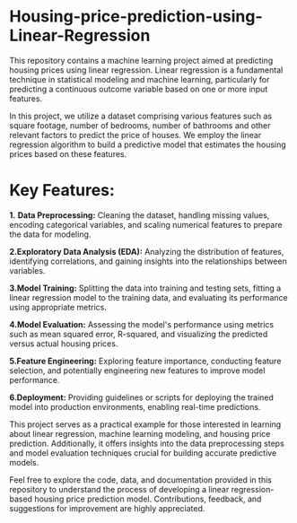 # Housing-price-prediction-using-Linear-Regression
This repository contains a machine learning project aimed at predicting housing prices using linear regression. Linear regression is a fundamental technique in statistical modeling and machine learning, particularly for predicting a continuous outcome variable based on one or more input features.

In this project, we utilize a dataset comprising various features such as square footage, number of bedrooms, number of bathrooms and other relevant factors to predict the price of houses. We employ the linear regression algorithm to build a predictive model that estimates the housing prices based on these features.

# Key Features:

**1.** **Data Preprocessing:** Cleaning the dataset, handling missing values, encoding categorical variables, and scaling numerical features to prepare the data for modeling.

**2.Exploratory Data Analysis (EDA):** Analyzing the distribution of features, identifying correlations, and gaining insights into the relationships between variables.
   
**3.Model Training:** Splitting the data into training and testing sets, fitting a linear regression model to the training data, and evaluating its performance using appropriate metrics.

**4.Model Evaluation:**  Assessing the model's performance using metrics such as mean squared error, R-squared, and visualizing the predicted versus actual housing prices.

**5.Feature Engineering:** Exploring feature importance, conducting feature selection, and potentially engineering new features to improve model performance.

**6.Deployment:** Providing guidelines or scripts for deploying the trained model into production environments, enabling real-time predictions.


This project serves as a practical example for those interested in learning about linear regression, machine learning modeling, and housing price prediction. Additionally, it offers insights into the data preprocessing steps and model evaluation techniques crucial for building accurate predictive models.

Feel free to explore the code, data, and documentation provided in this repository to understand the process of developing a linear regression-based housing price prediction model. Contributions, feedback, and suggestions for improvement are highly appreciated.
